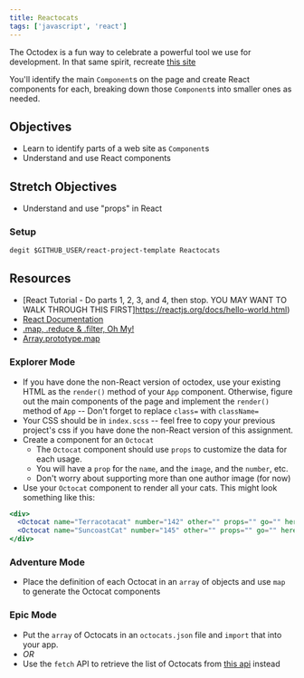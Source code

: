 ```yaml
---
title: Reactocats
tags: ['javascript', 'react']
---
```


The Octodex is a fun way to celebrate a powerful tool we use for development. In that same spirit, recreate [this site](https://octodex.github.com/)

You'll identify the main `Component`s on the page and create React components for each, breaking down those `Component`s into smaller ones as needed.

## Objectives

- Learn to identify parts of a web site as `Component`s
- Understand and use React components

## Stretch Objectives

- Understand and use "props" in React

### Setup

```shell
degit $GITHUB_USER/react-project-template Reactocats
```

## Resources

- [React Tutorial - Do parts 1, 2, 3, and 4, then stop. YOU MAY WANT TO WALK THROUGH THIS FIRST]https://reactjs.org/docs/hello-world.html)
- [React Documentation](https://reactjs.org/docs/getting-started.html)
- [.map, .reduce & .filter, Oh My!](https://www.datchley.name/working-with-collections/)
- [Array.prototype.map](https://developer.mozilla.org/en-US/docs/Web/JavaScript/Reference/Global_Objects/Array/map)

### Explorer Mode

- If you have done the non-React version of octodex, use your existing HTML as the `render()` method of your `App` component. Otherwise, figure out the main components of the page and implement the `render()` method of `App` -- Don't forget to replace `class=` with `className=`
- Your CSS should be in `index.scss` -- feel free to copy your previous project's css if you have done the non-React version of this assignment.
- Create a component for an `Octocat`
  - The `Octocat` component should use `props` to customize the data for each usage.
  - You will have a `prop` for the `name`, and the `image`, and the `number`, etc.
  - Don't worry about supporting more than one author image (for now)
- Use your `Octocat` component to render all your cats. This might look something like this:

```jsx
<div>
  <Octocat name="Terracotacat" number="142" other="" props="" go="" here="" />
  <Octocat name="SuncoastCat" number="145" other="" props="" go="" here="" />
</div>
```

### Adventure Mode

- Place the definition of each Octocat in an `array` of objects and use `map` to generate the Octocat components

### Epic Mode

- Put the `array` of Octocats in an `octocats.json` file and `import` that into your app.
- _OR_
- Use the `fetch` API to retrieve the list of Octocats from [this api](https://sdg-octodex.herokuapp.com/) instead
